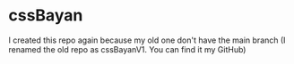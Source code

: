 # cssBayan
I created this repo again because my old one don't have the main branch (I renamed the old repo as cssBayanV1. You can find it my GitHub)